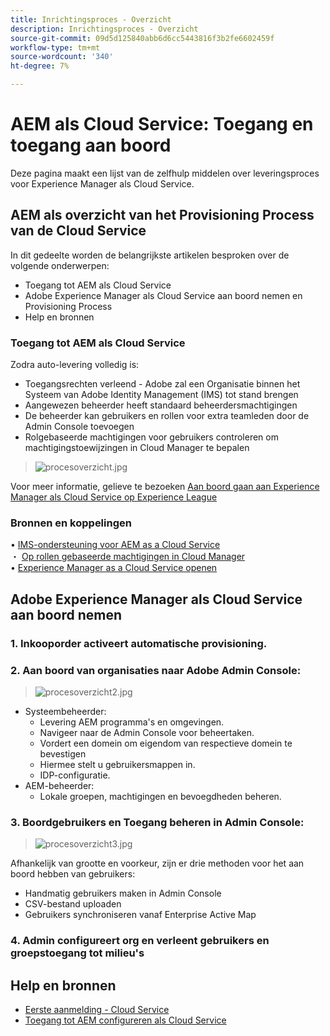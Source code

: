 ```yaml
---
title: Inrichtingsproces - Overzicht
description: Inrichtingsproces - Overzicht
source-git-commit: 09d5d125840abb6d6cc5443816f3b2fe6602459f
workflow-type: tm+mt
source-wordcount: '340'
ht-degree: 7%

---
```



# AEM als Cloud Service: Toegang en toegang aan boord

Deze pagina maakt een lijst van de zelfhulp middelen over leveringsproces voor Experience Manager als Cloud Service.

## AEM als overzicht van het Provisioning Process van de Cloud Service

In dit gedeelte worden de belangrijkste artikelen besproken over de volgende onderwerpen:

* Toegang tot AEM als Cloud Service
* Adobe Experience Manager als Cloud Service aan boord nemen en Provisioning Process
* Help en bronnen


### Toegang tot AEM als Cloud Service

Zodra auto-levering volledig is:

* Toegangsrechten verleend - Adobe zal een Organisatie binnen het Systeem van Adobe Identity Management (IMS) tot stand brengen
* Aangewezen beheerder heeft standaard beheerdersmachtigingen
* De beheerder kan gebruikers en rollen voor extra teamleden door de Admin Console toevoegen
* Rolgebaseerde machtigingen voor gebruikers controleren om machtigingstoewijzingen in Cloud Manager te bepalen

> ![procesoverzicht.jpg](./assets/processOverview.jpg)


Voor meer informatie, gelieve te bezoeken [Aan boord gaan aan Experience Manager als Cloud Service op Experience League](https://experienceleague.adobe.com/docs/experience-manager-cloud-service/onboarding/home.html?lang=en)

### Bronnen en koppelingen

• [IMS-ondersteuning voor AEM as a Cloud Service](https://experienceleague.adobe.com/docs/experience-manager-cloud-service/security/ims-support.html?lang=en)\
・ [Op rollen gebaseerde machtigingen in Cloud Manager](https://experienceleague.adobe.com/docs/experience-manager-cloud-service/onboarding/what-is-required/role-based-permissions.html?lang=en#what-is-required)\
• [Experience Manager as a Cloud Service openen](https://experienceleague.adobe.com/docs/experience-manager-cloud-service/onboarding/getting-access/navigation.html?lang=en#getting-access)


## Adobe Experience Manager als Cloud Service aan boord nemen

### 1. Inkooporder activeert automatische provisioning.

### 2. Aan boord van organisaties naar Adobe Admin Console:

>   ![procesoverzicht2.jpg](./assets/processOverview2.jpg)
* Systeembeheerder:
   * Levering AEM programma&#39;s en omgevingen.
   * Navigeer naar de Admin Console voor beheertaken.
   * Vordert een domein om eigendom van respectieve domein te bevestigen
   * Hiermee stelt u gebruikersmappen in.
   * IDP-configuratie.
* AEM-beheerder:
   * Lokale groepen, machtigingen en bevoegdheden beheren.

### 3. Boordgebruikers en Toegang beheren in Admin Console:

>   ![procesoverzicht3.jpg](./assets/processOverview3.jpg)

Afhankelijk van grootte en voorkeur, zijn er drie methoden voor het aan boord hebben van gebruikers:
* Handmatig gebruikers maken in Admin Console
* CSV-bestand uploaden
* Gebruikers synchroniseren vanaf Enterprise Active
Map

### 4. Admin configureert org en verleent gebruikers en groepstoegang tot milieu&#39;s

## Help en bronnen

* [Eerste aanmelding - Cloud Service](https://experienceleague.adobe.com/docs/experience-manager-cloud-service/onboarding/getting-access/cloud-service-programs/first-time-login.html#getting-access)
* [Toegang tot AEM configureren als Cloud Service](https://experienceleague.adobe.com/docs/experience-manager-learn/cloud-service/accessing/overview.html?lang=en#accessing)
